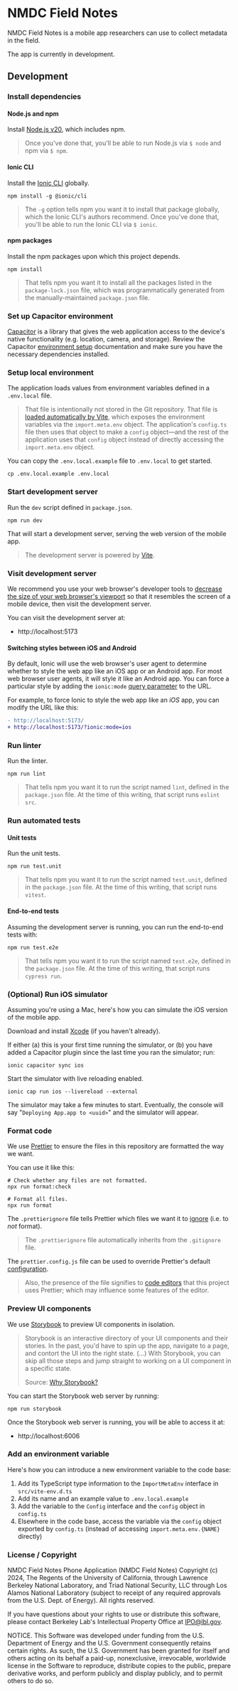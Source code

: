 # NMDC Field Notes

NMDC Field Notes is a mobile app researchers can use to collect metadata in the field.

The app is currently in development.

## Development

### Install dependencies

#### Node.js and npm

Install [Node.js v20](https://nodejs.org/en/download/), which includes npm.

> Once you've done that, you'll be able to run Node.js via `$ node` and npm via `$ npm`.

#### Ionic CLI

Install the [Ionic CLI](https://ionicframework.com/docs/cli) globally.

```shell
npm install -g @ionic/cli
```

> The `-g` option tells npm you want it to install that package globally, which the Ionic CLI's authors recommend.
> Once you've done that, you'll be able to run the Ionic CLI via `$ ionic`.

#### npm packages

Install the npm packages upon which this project depends.

```shell
npm install
```

> That tells npm you want it to install all the packages listed in the `package-lock.json` file,
> which was programmatically generated from the manually-maintained `package.json` file.

### Set up Capacitor environment

[Capacitor](https://capacitorjs.com/) is a library that gives the web application access to the device's native functionality (e.g. location, camera, and storage). Review the Capacitor [environment setup](https://capacitorjs.com/docs/getting-started/environment-setup) documentation and make sure you have the necessary dependencies installed.

### Setup local environment

The application loads values from environment variables defined in a `.env.local` file.

> That file is intentionally not stored in the Git repository. That file is [loaded automatically by Vite](https://vitejs.dev/guide/env-and-mode), which exposes the environment variables via the `import.meta.env` object. The application's `config.ts` file then uses that object to make a `config` object—and the rest of the application uses that `config` object instead of directly accessing the `import.meta.env` object.

You can copy the `.env.local.example` file to `.env.local` to get started.

```shell
cp .env.local.example .env.local
```

### Start development server

Run the `dev` script defined in `package.json`.

```shell
npm run dev
```

That will start a development server, serving the web version of the mobile app.

> The development server is powered by [Vite](https://vitejs.dev/guide/cli.html#dev-server).

### Visit development server

We recommend you use your web browser's developer tools to [decrease the size of your web browser's viewport](<(https://ionicframework.com/docs/developing/previewing#simulating-a-mobile-viewport)>) so that it resembles the screen of a mobile device, then visit the development server.

You can visit the development server at:

- http://localhost:5173

#### Switching styles between iOS and Android

By default, Ionic will use the web browser's user agent to determine whether to style the web app like an iOS app or an Android app. For most web browser user agents, it will style it like an Android app. You can force a particular style by adding the `ionic:mode` [query parameter](https://ionicframework.com/docs/developing/tips#changing-mode) to the URL.

For example, to force Ionic to style the web app like an _iOS_ app, you can modify the URL like this:

```diff
- http://localhost:5173/
+ http://localhost:5173/?ionic:mode=ios
```

### Run linter

Run the linter.

```shell
npm run lint
```

> That tells npm you want it to run the script named `lint`, defined in the `package.json` file.
> At the time of this writing, that script runs `eslint src`.

### Run automated tests

#### Unit tests

Run the unit tests.

```shell
npm run test.unit
```

> That tells npm you want it to run the script named `test.unit`, defined in the `package.json` file.
> At the time of this writing, that script runs `vitest`.

#### End-to-end tests

Assuming the development server is running, you can run the end-to-end tests with:

```shell
npm run test.e2e
```

> That tells npm you want it to run the script named `test.e2e`, defined in the `package.json` file.
> At the time of this writing, that script runs `cypress run`.

### (Optional) Run iOS simulator

Assuming you're using a Mac, here's how you can simulate the iOS version of the mobile app.

Download and install [Xcode](https://developer.apple.com/xcode/) (if you haven't already).

If either (a) this is your first time running the simulator, or (b) you have added a Capacitor plugin since the last time you ran the simulator; run:

```shell
ionic capacitor sync ios
```

Start the simulator with live reloading enabled.

```shell
ionic cap run ios --livereload --external
```

The simulator may take a few minutes to start. Eventually, the console will say "`Deploying App.app to <uuid>`" and the simulator will appear.

### Format code

We use [Prettier](https://prettier.io/) to ensure the files in this repository are formatted the way we want.

You can use it like this:

```shell
# Check whether any files are not formatted.
npx run format:check

# Format all files.
npx run format
```

The `.prettierignore` file tells Prettier which files we want it to
[ignore](https://prettier.io/docs/en/ignore#ignoring-files-prettierignore) (i.e. to _not_ format).

> The `.prettierignore` file automatically inherits from the `.gitignore` file.

The `prettier.config.js` file can be used to override Prettier's
default [configuration](https://prettier.io/docs/en/configuration).

> Also, the presence of the file signifies to [code editors](https://prettier.io/docs/en/editors)
> that this project uses Prettier; which may influence some features of the editor.

### Preview UI components

We use [Storybook](https://storybook.js.org/) to preview UI components in isolation.

> Storybook is an interactive directory of your UI components and their stories.
> In the past, you'd have to spin up the app, navigate to a page, and contort the UI into the right state. (...)
> With Storybook, you can skip all those steps and jump straight to working on a UI component in a specific state.
>
> Source: [Why Storybook?](https://storybook.js.org/docs/get-started/why-storybook#storybook-keeps-track-of-every-story)

You can start the Storybook web server by running:

```shell
npm run storybook
```

Once the Storybook web server is running, you will be able to access it at:

- http://localhost:6006

### Add an environment variable

Here's how you can introduce a new environment variable to the code base:

1. Add its TypeScript type information to the `ImportMetaEnv` interface in `src/vite-env.d.ts`
2. Add its name and an example value to `.env.local.example`
3. Add the variable to the `Config` interface and the `config` object in `config.ts`
4. Elsewhere in the code base, access the variable via the `config` object exported by `config.ts` (instead of
   accessing `import.meta.env.{NAME}` directly)

### License / Copyright

NMDC Field Notes Phone Application (NMDC Field Notes) Copyright (c) 2024, The Regents of the University of California, 
through Lawrence Berkeley National Laboratory, and Triad National Security, LLC through Los Alamos National Laboratory (subject 
to receipt of any required approvals from the U.S. Dept. of Energy). All rights reserved.

If you have questions about your rights to use or distribute this software,
please contact Berkeley Lab's Intellectual Property Office at
IPO@lbl.gov.

NOTICE.  This Software was developed under funding from the U.S. Department
of Energy and the U.S. Government consequently retains certain rights.  As
such, the U.S. Government has been granted for itself and others acting on
its behalf a paid-up, nonexclusive, irrevocable, worldwide license in the
Software to reproduce, distribute copies to the public, prepare derivative 
works, and perform publicly and display publicly, and to permit others to do so.
